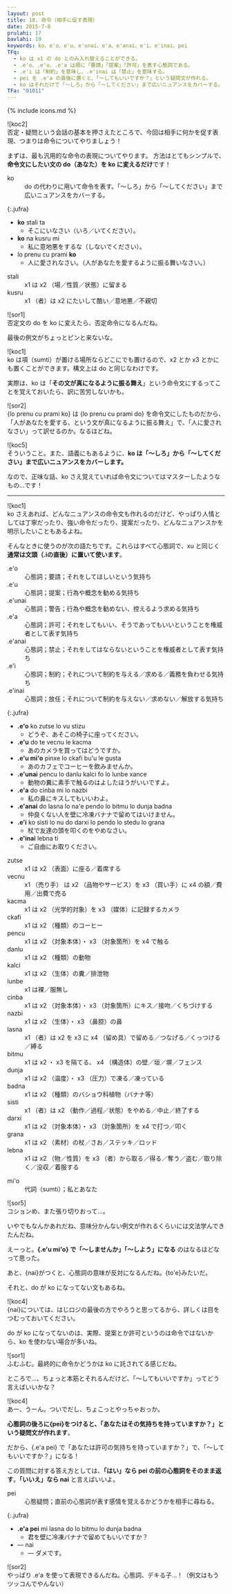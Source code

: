 ```yaml
---
layout: post
title: 18. 命令（相手に促す表現）
date: 2015-7-8
prulahi: 17
bavlahi: 19
keywords: ko、e'o、e'u、e'unai、e'a、e'anai、e'i、e'inai、pei
TFq:
  - ko は x1 の do とのみ入れ替えることができる。
  - .e'o、.e'u、.e'a は順に「要請」「提案」「許可」を表す心態詞である。
  - .e'i は「制約」を意味し、.e'inai は「禁止」を意味する。
  - pei を .e'a の直後に置くと、「～してもいいですか？」という疑問文が作れる。
  - ko はそれだけで「～しろ」から「～してください」まで広いニュアンスをカバーする。
TFa: "01011"
---
```

{% include icons.md %}

![koc2]  
否定・疑問という会話の基本を押さえたところで、今回は相手に何かを促す表現、つまりは命令についてやりましょう！

まずは、最も汎用的な命令の表現についてやります。
方法はとてもシンプルで、<b>命令文にしたい文の do（あなた）を ko に変えるだけ</b>です！

<dl class="drani">
<dt>ko</dt>
<dd >do の代わりに用いて命令を表す。「～しろ」から「～してください」まで広いニュアンスをカバーする。</dd>
</dl>

{:.jufra}
- **ko** stali ta
  - そこにいなさい（いろ／いてください）。
- **ko** na kusru mi
  - 私に意地悪をするな（しないでください）。
- lo prenu cu prami **ko**
  - 人に愛されなさい。（人があなたを愛するように振る舞いなさい。）



<dl class="valsi">
<dt>stali</dt>
<dd >x1 は x2 （場／性質／状態）に留まる</dd>
<dt>kusru</dt>
<dd >x1 （者）は x2 にたいして酷い／意地悪／不親切</dd>
</dl>

![sor1]  
否定文の do を ko に変えたら、否定命令になるんだね。

最後の例文がちょっとピンと来ないな。

![koc1]  
ko は項（sumti）が置ける場所ならどこにでも置けるので、x2 とか x3 とかにも置くことができます。構文上は do と同じなわけです。

実際は、ko は「<b>その文が真になるように振る舞え</b>」という命令文にするってことを覚えておいたら、訳に苦労しないかも。

![sor2]  
{lo prenu cu prami ko} は {lo prenu cu prami do} を命令文にしたものだから、「人があなたを愛する、という文が真になるように振る舞え」で、「人に愛されなさい」って訳せるのか。なるほどね。

![koc5]  
そういうこと。また、語義にもあるように、**ko は「～しろ」から「～してください」まで広いニュアンスをカバーします。**

なので、正味な話、ko さえ覚えていれば命令文についてはマスターしたようなもの…です！

-----

![koc1]  
ko さえあれば、どんなニュアンスの命令文も作れるのだけど、やっぱり人情としては丁寧だったり、強い命令だったり、提案だったり、どんなニュアンスかを明示したいこともあるよね。

そんなときに使うのが次の語たちです。これらはすべて心態詞で、xu と同じく<b>通常は文頭（.iの直後）に置いて使います</b>。

<dl class="drani">
<dt>.e'o</dt>
<dd >心態詞；要請；それをしてほしいという気持ち</dd>
<dt>.e'u</dt>
<dd >心態詞；提案；行為や概念を勧める気持ち</dd>
<dt>.e'unai</dt>
<dd >心態詞；警告；行為や概念を勧めない、控えるよう求める気持ち</dd>
<dt>.e'a</dt>
<dd >心態詞；許可；それをしてもいい、そうであってもいいということを権威者として表す気持ち</dd>
<dt>.e'anai</dt>
<dd >心態詞；禁止；それをしてはならないということを権威者として表す気持ち</dd>
<dt>.e'i</dt>
<dd >心態詞；制約；それについて制約を与える／求める／義務を負わせる気持ち</dd>
<dt>.e'inai</dt>
<dd >心態詞；放任；それについて制約を与えない／求めない／解放する気持ち</dd>
</dl>

{:.jufra}
- <b>.e'o</b> ko zutse lo vu stizu
  - どうぞ、あそこの椅子に座ってください。
- <b>.e'u</b> do te vecnu le kacma
  - あのカメラを買ってはどうですか。
- <b>.e'u mi'o</b> pinxe lo ckafi bu'u le gusta
  - あのカフェでコーヒーを飲みませんか。
- <b>.e'unai</b> pencu lo danlu kalci fo lo lunbe xance
  - 動物の糞に素手で触るのはよしたほうがいいですよ。
- **.e'a** do cinba mi lo nazbi
  - 私の鼻にキスしてもいいわよ。
- **.e'anai** do lasna lo na'e pendo lo bitmu lo dunja badna
  - 仲良くない人を壁に冷凍バナナで留めてはいけません。
- **.e'i** ko sisti lo nu do darxi lo pendo lo stedu lo grana
  - 杖で友達の頭を叩くのをやめなさい。
- <b>.e'inai</b> lebna ti
  - ご自由にお取りください。



<dl class="valsi">
<dt>zutse</dt>
<dd >x1 は x2 （表面）に座る／着席する</dd>
<dt>vecnu</dt>
<dd >x1 （売り手） は x2 （品物やサービス）を x3 （買い手）に x4 の額／費用／出費で売る</dd>
<dt>kacma</dt>
<dd >x1 は x2 （光学的対象）を x3 （媒体）に記録するカメラ</dd>
<dt>ckafi</dt>
<dd >x1 は x2 （種類）のコーヒー</dd>
<dt>pencu</dt>
<dd >x1 は x2 （対象本体）・ x3 （対象箇所）を x4 で触る</dd>
<dt>danlu</dt>
<dd >x1 は x2 （種類）の動物</dd>
<dt>kalci</dt>
<dd >x1 は x2 （生体）の糞／排泄物</dd>
<dt>lunbe</dt>
<dd >x1 は裸／服無し</dd>
<dt>cinba</dt>
<dd >x1 は x2 （対象本体）・ x3 （対象箇所）にキス／接吻／くちづけする</dd>
<dt>nazbi</dt>
<dd >x1 は x2 （生体）・ x3 （鼻腔）の鼻</dd>
<dt>lasna</dt>
<dd >x1 （者）は x2 を x3 に x4 （留め具）で留める／つなげる／くっつける／縛る</dd>
<dt>bitmu</dt>
<dd >x1 は x2 ・ x3 を隔てる、 x4 （構造体）の壁／垣／塀／フェンス</dd>
<dt>dunja</dt>
<dd >x1 は x2 （温度）・ x3 （圧力）で凍る／凍っている</dd>
<dt>badna</dt>
<dd >x1 は x2 （種類）のバショウ科植物（バナナ等）</dd>
<dt>sisti</dt>
<dd >x1 （者）は x2 （動作／過程／状態）をやめる／中止／終了する</dd>
<dt>darxi</dt>
<dd >x1 は x2 （対象本体）・ x3 （対象箇所）を x4 で打つ／叩く</dd>
<dt>grana</dt>
<dd >x1 は x2 （素材）の杖／さお／ステッキ／ロッド</dd>
<dt>lebna</dt>
<dd >x1 は x2 （物／性質）を x3 （者）から取る／得る／奪う／盗む／取り除く／没収／着服する</dd>
</dl>

<dl class="drani">
<dt>mi'o</dt>
<dd >代詞（sumti）；私とあなた</dd>
</dl>

![sor5]  
コションめ、また張り切りおって…。

いやでもなんかあれだね、意味分かんない例文が作れるくらいには文法学んできたんだね。

えーっと。**{.e'u mi'o} で「～しませんか」「～しよう」になる** のはなるほどなって思った。

あと、{nai}がつくと、心態詞の意味が反対になるんだね。{to'e}みたいだ。

それと、do が ko になってない文もあるね。

![koc4]  
{nai}については、はじロジの最後の方でやろうと思ってるから、詳しくは目をつむっておいてください。

do が ko になってないのは、実際、提案とか許可というのは命令ではないから、ko を使わない場合が多いね。

![sor1]  
ふむふむ。最終的に命令かどうかは ko に託されてる感じだね。

ところで…、ちょっと本筋とそれるんだけど、「～してもいいですか」ってどう言えばいいかな？

![koc4]  
あー、うーん。ついでだし、ちょこっとやっちゃおっか。

<b>心態詞の後ろに{pei}をつけると、「あなたはその気持ちを持っていますか？」という疑問文が作れます</b>。

だから、{.e'a pei} で「あなたは許可の気持ちを持っていますか？」で、「～してもいいですか？」になる！

この質問に対する答え方としては、<b>「はい」なら pei の前の心態詞をそのまま返す</b>。<b>「いいえ」なら nai</b> と言えばいいよ。

<dl class="drani">
<dt>pei</dt>
<dd >心態疑問；直前の心態詞が表す感情を覚えるかどうかを相手に尋ねる。</dd>
</dl>

{:.jufra}
- **.e'a pei** mi lasna do lo bitmu lo dunja badna
  - 君を壁に冷凍バナナで留めてもいいですか？
- ― nai
  - ― ダメです。


![sor2]  
やっぱり .e'a を使って表現できるんだね。心態詞、デキる子…！（例文はもうツッコんでやんない）
